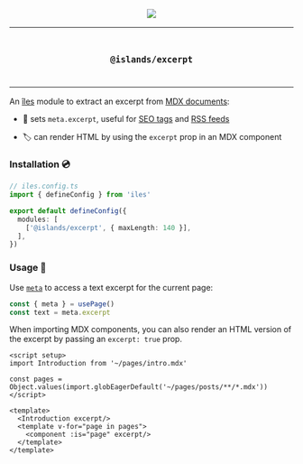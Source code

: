 <p align="center">
  <a href="https://iles-docs.netlify.app">
    <img src="https://github.com/ElMassimo/iles/blob/main/docs/images/banner.png"/>
  </a>
</p>

<p align="center">
<table>
<tbody>
<td align="center">
<br/>
<p align="center">
  <h3><samp>@islands/excerpt</samp></h3>
  <img width="2000" height="0">
</p>
</td>
</tbody>
</table>
</p>

[îles]: https://github.com/ElMassimo/iles
[docs]: https://iles-docs.netlify.app
[markdown]: https://iles-docs.netlify.app/guide/markdown

[pageData]: https://iles-docs.netlify.app/guide/development#using-page-data
[SEO tags]: https://iles-docs.netlify.app/guide/meta-tags
[RSS feeds]: https://iles-docs.netlify.app/guide/rss

An [îles] module to extract an excerpt from [MDX documents][markdown]:

- 📖 sets `meta.excerpt`, useful for [SEO tags] and [RSS feeds]

- 🏷 can render HTML by using the `excerpt` prop in an MDX component


### Installation 💿

```ts
// iles.config.ts
import { defineConfig } from 'iles'

export default defineConfig({
  modules: [
    ['@islands/excerpt', { maxLength: 140 }],
  ],
})
```

### Usage 🚀

Use [`meta`][pageData] to access a text excerpt for the current page:

```js
const { meta } = usePage()
const text = meta.excerpt
```

When importing MDX components, you can also render an HTML version of the
excerpt by passing an `excerpt: true` prop.

```vue
<script setup>
import Introduction from '~/pages/intro.mdx'

const pages = Object.values(import.globEagerDefault('~/pages/posts/**/*.mdx'))
</script>

<template>
  <Introduction excerpt/>
  <template v-for="page in pages">
    <component :is="page" excerpt/>
  </template>
</template>
```
